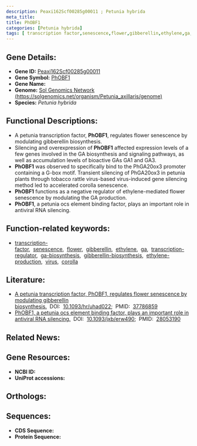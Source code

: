 ```yaml
---
description: Peaxi162Scf00285g00011 ; Petunia hybrida
meta_title:
title: PhOBF1
categories: [Petunia hybrida]
tags: [ transcription factor,senescence,flower,gibberellin,ethylene,ga,transcription regulator,ga biosynthesis,gibberellin biosynthesis,ethylene production,virus,corolla ]
---
```


## Gene Details:
- **Gene ID:** [Peaxi162Scf00285g00011]()
- **Gene Symbol:** <u>PhOBF1</u>
- **Gene Name:** 
- **Genome:** [Sol Genomics Network (https://solgenomics.net/organism/Petunia_axillaris/genome)]()
- **Species:** *Petunia hybrida*

## Functional Descriptions:
   - A petunia transcription factor, **PhOBF1**, regulates flower senescence by modulating gibberellin biosynthesis.
   - Silencing and overexpression of **PhOBF1** affected expression levels of a few genes involved in the GA biosynthesis and signaling pathways, as well as accumulation levels of bioactive GAs GA1 and GA3.
   - **PhOBF1** was observed to specifically bind to the PhGA20ox3 promoter containing a G-box motif. Transient silencing of PhGA20ox3 in petunia plants through tobacco rattle virus-based virus-induced gene silencing method led to accelerated corolla senescence.
   - **PhOBF1** functions as a negative regulator of ethylene-mediated flower senescence by modulating the GA production.
   - **PhOBF1**, a petunia ocs element binding factor, plays an important role in antiviral RNA silencing.

## Function-related keywords:
   - [transcription-factor](/tags/transcription-factor/),&nbsp;&nbsp;[senescence](/tags/senescence/),&nbsp;&nbsp;[flower](/tags/flower/),&nbsp;&nbsp;[gibberellin](/tags/gibberellin/),&nbsp;&nbsp;[ethylene](/tags/ethylene/),&nbsp;&nbsp;[ga](/tags/ga/),&nbsp;&nbsp;[transcription-regulator](/tags/transcription-regulator/),&nbsp;&nbsp;[ga-biosynthesis](/tags/ga-biosynthesis/),&nbsp;&nbsp;[gibberellin-biosynthesis](/tags/gibberellin-biosynthesis/),&nbsp;&nbsp;[ethylene-production](/tags/ethylene-production/),&nbsp;&nbsp;[virus](/tags/virus/),&nbsp;&nbsp;[corolla](/tags/corolla/)

## Literature:
   - [A petunia transcription factor, PhOBF1, regulates flower senescence by modulating gibberellin biosynthesis.](https://doi.org/10.1093/hr/uhad022)&nbsp;&nbsp;DOI:&nbsp;&nbsp;[10.1093/hr/uhad022](https://doi.org/10.1093/hr/uhad022);&nbsp;&nbsp;PMID:&nbsp;&nbsp;[37786859](https://pubmed.ncbi.nlm.nih.gov/37786859/)
   - [PhOBF1, a petunia ocs element binding factor, plays an important role in antiviral RNA silencing.](https://doi.org/10.1093/jxb/erw490)&nbsp;&nbsp;DOI:&nbsp;&nbsp;[10.1093/jxb/erw490](https://doi.org/10.1093/jxb/erw490);&nbsp;&nbsp;PMID:&nbsp;&nbsp;[28053190](https://pubmed.ncbi.nlm.nih.gov/28053190/)

## Related News:

## Gene Resources:
- **NCBI ID:**  [](https://www.ncbi.nlm.nih.gov/gene/?term=)
- **UniProt accessions:**  [](https://www.uniprot.org/uniprotkb//entry)

## Orthologs:

## Sequences:
- **CDS Sequence:**
- **Protein Sequence:**
